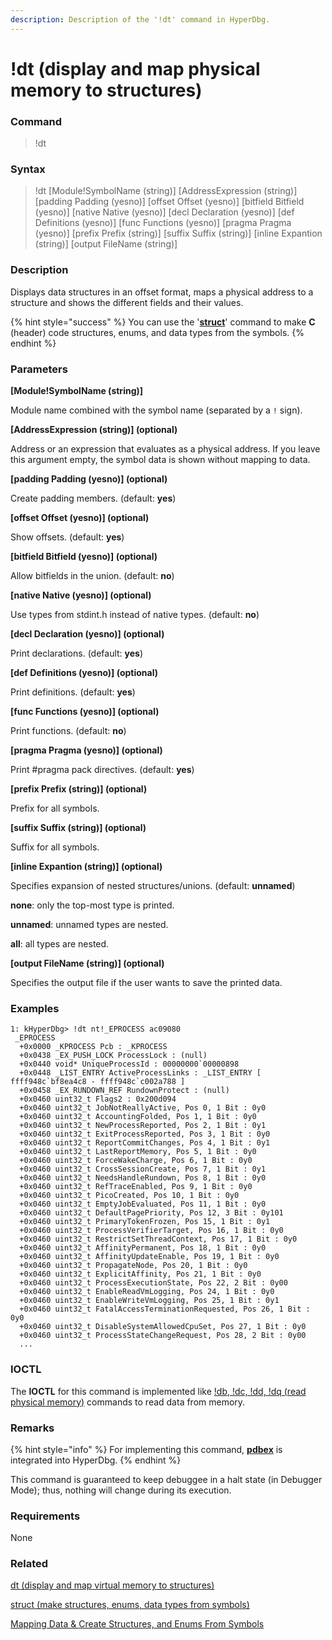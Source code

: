 ```yaml
---
description: Description of the '!dt' command in HyperDbg.
---
```


# !dt (display and map physical memory to structures)

### Command

> !dt

### Syntax

> !dt \[Module!SymbolName (string)] \[AddressExpression (string)] \[padding Padding (yesno)] \[offset Offset (yesno)] \[bitfield Bitfield (yesno)] \[native Native (yesno)] \[decl Declaration (yesno)] \[def Definitions (yesno)] \[func Functions (yesno)] \[pragma Pragma (yesno)] \[prefix Prefix (string)] \[suffix Suffix (string)] \[inline Expantion (string)] \[output FileName (string)]

### Description

Displays data structures in an offset format, maps a physical address to a structure and shows the different fields and their values.

{% hint style="success" %}
You can use the '[**struct**](https://docs.hyperdbg.org/commands/debugging-commands/struct)' command to make **C** (header) code structures, enums, and data types from the symbols.
{% endhint %}

### Parameters

**\[Module!SymbolName (string)]**

Module name combined with the symbol name (separated by a `!` sign).

**\[AddressExpression (string)] (optional)**

Address or an expression that evaluates as a physical address. If you leave this argument empty, the symbol data is shown without mapping to data.

**\[padding Padding (yesno)] (optional)**

Create padding members. (default: **yes**)

**\[offset Offset (yesno)] (optional)**

Show offsets. (default: **yes**)

**\[bitfield Bitfield (yesno)] (optional)**

Allow bitfields in the union. (default: **no**)

**\[native Native (yesno)] (optional)**

Use types from stdint.h instead of native types. (default: **no**)

**\[decl Declaration (yesno)] (optional)**

Print declarations. (default: **yes**)

**\[def Definitions (yesno)] (optional)**

Print definitions. (default: **yes**)

**\[func Functions (yesno)] (optional)**

Print functions. (default: **no**)

**\[pragma Pragma (yesno)] (optional)**

Print #pragma pack directives. (default: **yes**)

**\[prefix Prefix (string)] (optional)**

Prefix for all symbols.

**\[suffix Suffix (string)] (optional)**

Suffix for all symbols.

**\[inline Expantion (string)] (optional)**

Specifies expansion of nested structures/unions. (default: **unnamed**)

&#x20;  **none**: only the top-most type is printed.

&#x20;  **unnamed**: unnamed types are nested.

&#x20;  **all**: all types are nested.

**\[output FileName (string)] (optional)**

Specifies the output file if the user wants to save the printed data.

### Examples

```clike
1: kHyperDbg> !dt nt!_EPROCESS ac09080
 _EPROCESS
  +0x0000 _KPROCESS Pcb : _KPROCESS
  +0x0438 _EX_PUSH_LOCK ProcessLock : (null)
  +0x0440 void* UniqueProcessId : 00000000`00000898
  +0x0448 _LIST_ENTRY ActiveProcessLinks : _LIST_ENTRY [ ffff948c`bf8ea4c8 - ffff948c`c002a788 ]
  +0x0458 _EX_RUNDOWN_REF RundownProtect : (null)
  +0x0460 uint32_t Flags2 : 0x200d094
  +0x0460 uint32_t JobNotReallyActive, Pos 0, 1 Bit : 0y0
  +0x0460 uint32_t AccountingFolded, Pos 1, 1 Bit : 0y0
  +0x0460 uint32_t NewProcessReported, Pos 2, 1 Bit : 0y1
  +0x0460 uint32_t ExitProcessReported, Pos 3, 1 Bit : 0y0
  +0x0460 uint32_t ReportCommitChanges, Pos 4, 1 Bit : 0y1
  +0x0460 uint32_t LastReportMemory, Pos 5, 1 Bit : 0y0
  +0x0460 uint32_t ForceWakeCharge, Pos 6, 1 Bit : 0y0
  +0x0460 uint32_t CrossSessionCreate, Pos 7, 1 Bit : 0y1
  +0x0460 uint32_t NeedsHandleRundown, Pos 8, 1 Bit : 0y0
  +0x0460 uint32_t RefTraceEnabled, Pos 9, 1 Bit : 0y0
  +0x0460 uint32_t PicoCreated, Pos 10, 1 Bit : 0y0
  +0x0460 uint32_t EmptyJobEvaluated, Pos 11, 1 Bit : 0y0
  +0x0460 uint32_t DefaultPagePriority, Pos 12, 3 Bit : 0y101
  +0x0460 uint32_t PrimaryTokenFrozen, Pos 15, 1 Bit : 0y1
  +0x0460 uint32_t ProcessVerifierTarget, Pos 16, 1 Bit : 0y0
  +0x0460 uint32_t RestrictSetThreadContext, Pos 17, 1 Bit : 0y0
  +0x0460 uint32_t AffinityPermanent, Pos 18, 1 Bit : 0y0
  +0x0460 uint32_t AffinityUpdateEnable, Pos 19, 1 Bit : 0y0
  +0x0460 uint32_t PropagateNode, Pos 20, 1 Bit : 0y0
  +0x0460 uint32_t ExplicitAffinity, Pos 21, 1 Bit : 0y0
  +0x0460 uint32_t ProcessExecutionState, Pos 22, 2 Bit : 0y00
  +0x0460 uint32_t EnableReadVmLogging, Pos 24, 1 Bit : 0y0
  +0x0460 uint32_t EnableWriteVmLogging, Pos 25, 1 Bit : 0y1
  +0x0460 uint32_t FatalAccessTerminationRequested, Pos 26, 1 Bit : 0y0
  +0x0460 uint32_t DisableSystemAllowedCpuSet, Pos 27, 1 Bit : 0y0
  +0x0460 uint32_t ProcessStateChangeRequest, Pos 28, 2 Bit : 0y00
  ...
```

### IOCTL

The **IOCTL** for this command is implemented like [!db, !dc, !dd, !dq (read physical memory)](https://docs.hyperdbg.org/commands/extension-commands/d) commands to read data from memory.

### Remarks

{% hint style="info" %}
For implementing this command, [**pdbex**](https://github.com/wbenny/pdbex) is integrated into HyperDbg.
{% endhint %}

This command is guaranteed to keep debuggee in a halt state (in Debugger Mode); thus, nothing will change during its execution.

### Requirements

None

### Related

[dt (display and map virtual memory to structures)](https://docs.hyperdbg.org/commands/debugging-commands/dt)

[struct (make structures, enums, data types from symbols)](https://docs.hyperdbg.org/commands/debugging-commands/struct)

[Mapping Data & Create Structures, and Enums From Symbols](https://docs.hyperdbg.org/using-hyperdbg/kernel-mode-debugging/examples/basics/mapping-data-and-create-structures-and-enums-from-symbols)
